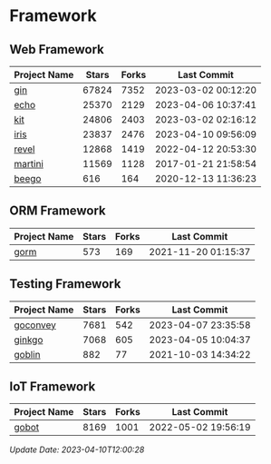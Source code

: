 # Framework

## Web Framework
| Project Name | Stars | Forks | Last Commit |
| ------------ | ----- | ----- | ----------- |
| [gin](https://github.com/gin-gonic/gin) | 67824 | 7352 | 2023-03-02 00:12:20 |
| [echo](https://github.com/labstack/echo) | 25370 | 2129 | 2023-04-06 10:37:41 |
| [kit](https://github.com/go-kit/kit) | 24806 | 2403 | 2023-03-02 02:16:12 |
| [iris](https://github.com/kataras/iris) | 23837 | 2476 | 2023-04-10 09:56:09 |
| [revel](https://github.com/revel/revel) | 12868 | 1419 | 2022-04-12 20:53:30 |
| [martini](https://github.com/go-martini/martini) | 11569 | 1128 | 2017-01-21 21:58:54 |
| [beego](https://github.com/astaxie/beego) | 616 | 164 | 2020-12-13 11:36:23 |

## ORM Framework
| Project Name | Stars | Forks | Last Commit |
| ------------ | ----- | ----- | ----------- |
| [gorm](https://github.com/jinzhu/gorm) | 573 | 169 | 2021-11-20 01:15:37 |

## Testing Framework
| Project Name | Stars | Forks | Last Commit |
| ------------ | ----- | ----- | ----------- |
| [goconvey](https://github.com/smartystreets/goconvey) | 7681 | 542 | 2023-04-07 23:35:58 |
| [ginkgo](https://github.com/onsi/ginkgo) | 7068 | 605 | 2023-04-05 10:04:37 |
| [goblin](https://github.com/franela/goblin) | 882 | 77 | 2021-10-03 14:34:22 |

## IoT Framework
| Project Name | Stars | Forks | Last Commit |
| ------------ | ----- | ----- | ----------- |
| [gobot](https://github.com/hybridgroup/gobot) | 8169 | 1001 | 2022-05-02 19:56:19 |

*Update Date: 2023-04-10T12:00:28*